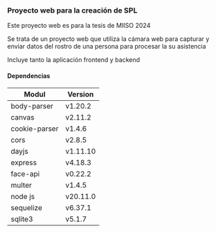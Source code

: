 ### Proyecto web para la creación de SPL

Este proyecto web es para la tesis de MIISO 2024

Se trata de un proyecto web que utiliza la cámara web para capturar y enviar datos del rostro de una persona para procesar la su asistencia

Incluye tanto la aplicación frontend y backend

#### Dependencias

|  Modul        | Version  |
| ------------- | -------- |
| body-parser   | v1.20.2  |
| canvas        | v2.11.2  |
| cookie-parser | v1.4.6   |
| cors          | v2.8.5   |
| dayjs         | v1.11.10 |
| express       | v4.18.3  |
| face-api      | v0.22.2  |
| multer        | v1.4.5   |
| node js       | v20.11.0 |
| sequelize     | v6.37.1  |
| sqlite3       | v5.1.7   |


